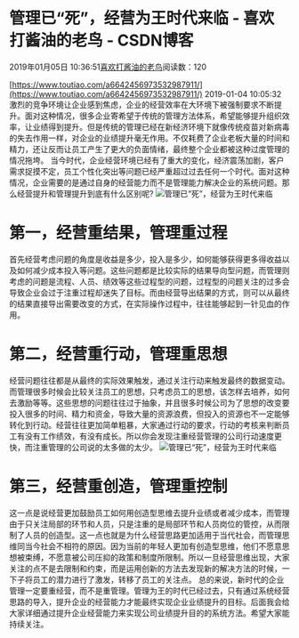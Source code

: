 
# 管理已“死”，经营为王时代来临 - 喜欢打酱油的老鸟 - CSDN博客


2019年01月05日 10:36:51[喜欢打酱油的老鸟](https://me.csdn.net/weixin_42137700)阅读数：120


[https://www.toutiao.com/a6642456973532987911/](https://www.toutiao.com/a6642456973532987911/)
2019-01-04 10:05:32
激烈的竞争环境让企业感到焦虑，企业的经营效率在大环境下被强制要求不断提升。面对这种情况，很多企业寄希望于传统的管理方法体系，希望能够提升组织效率，让业绩得到提升。但是传统的管理已经在新经济环境下就像传统疫苗对新病毒的失去作用一样，对企业的业绩提升毫无作用。不仅耗费了企业老板大量的时间和精力，还让反而让员工产生了更大的负面情绪，最终整个企业都被这种过度管理的情况拖垮。
当今时代，企业经营环境已经有了重大的变化，经济震荡加剧，客户需求捉摸不定，员工个性化突出等问题已经严重超过过去任何一个时代。面对这种情况，企业需要的是通过自身的经营能力而不是管理能力解决企业的系统问题。那么经营提升和管理提升到底有什么区别呢?
![管理已“死”，经营为王时代来临](http://p3.pstatp.com/large/pgc-image/154656747662664eaa12d4e)

# 第一，经营重结果，管理重过程
首先经营考虑问题的角度是收益是多少，投入是多少，如何能够获得更多得收益以及如何减少成本投入等问题。这些问题都是比较实际的结果导向型问题，而管理则考虑的问题是流程、人员、绩效等这些过程型的问题，过程型的问题关注的过多会导致企业会过于注重过程却迷失了目标。而由经营导出结果的方式，则可以从最终的结果直接导出需要改变的方式，在实际操作过程中，往往能够起到一针见血的作用。
# 第二，经营重行动，管理重思想
经营问题往往都是从最终的实际效果触发，通过关注行动来触发最终的数据变动。而管理很多时候会比较关注员工的思想，只考虑员工的思想，该怎样去培养，如何去激励等等。这些思想的问题往往过于抽象，并且很多时候公司为了思想的改变要投入很多的时间、精力和资金，导致大量的资源浪费，但投入的资源也不一定能够转化到行动。经营往往更加简单粗暴，大家通过行动的要求，行动的考核来判断员工有没有工作绩效，有没有成长。所以你会发现注重经营管理的公司行动速度更快，而注重管理的公司说的太多做的太少。
![管理已“死”，经营为王时代来临](http://p3.pstatp.com/large/pgc-image/15465674866797d1332ea3d)

# 第三，经营重创造，管理重控制
这一点是说经营更加鼓励员工如何用创造型思维去提升业绩或者减少成本，而管理由于只关注局部的环节和人员，只是注重的是局部环节和人员岗位的管控，从而限制了人员的创造型。这一点也就是为什么经营思路更加适用于当代社会，而管理思维同当今社会不相符的原因。因为当前的年轻人更加有创造型思维，他们不愿意思想被束缚，不愿意被公司压抑的政策和制度所限制。所以一旦经营思维出现，大家关注的点不是去限制和约束，而是运用创新的方法去发现新的解决方法的时候，一下子将员工的潜力进行了激发，转移了员工的关注点。
总的来说，新时代的企业管理一定要重经营，而不是重管理。管理为王的时代已经过去，只有通过系统经营思路的导入，提升企业的经营能力才能最终实现企业业绩提升的目标。后面我会给大家详细通过提升企业经营能力来实现公司业绩提升目的的系统方法。希望大家能持续关注。

